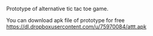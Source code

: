 Prototype of alternative tic tac toe game.

You can download apk file of prototype for free
https://dl.dropboxusercontent.com/u/75970084/attt.apk
